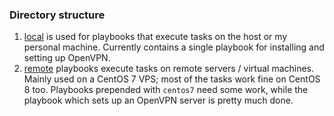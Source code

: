 ### Directory structure
1. [local](./local) is used for playbooks that execute tasks on the host or my personal machine. Currently contains a single playbook for installing and setting up OpenVPN.
2. [remote](./remote) playbooks execute tasks on remote servers / virtual machines. Mainly used on a CentOS 7 VPS; most of the tasks work fine on CentOS 8 too. Playbooks prepended with `centos7` need some work, while the playbook which sets up an OpenVPN server is pretty much done.
